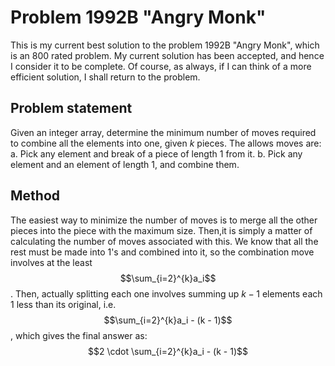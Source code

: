 # Problem 1992B "Angry Monk"
This is my current best solution to the problem 1992B "Angry Monk", which is an 800 rated problem. My current solution has been accepted, and hence I consider it to be complete. Of course, as always, if I can think of a more efficient solution, I shall return to the problem. 

## Problem statement
Given an integer array, determine the minimum number of moves required to combine all the elements into one, given $k$ pieces. The allows moves are:
a. Pick any element and break of a piece of length $1$ from it.
b. Pick any element and an element of length $1$, and combine them.

## Method
The easiest way to minimize the number of moves is to merge all the other pieces into the piece with the maximum size. Then,it is simply a matter of calculating the number of moves associated with this. We know that all the rest must be made into 1's and combined into it, so the combination move involves at the least $$\sum_{i=2}^{k}a_i$$. Then, actually splitting each one involves summing up $k - 1$ elements each $1$ less than its original, i.e. $$\sum_{i=2}^{k}a_i - (k - 1)$$, which gives the final answer as: $$2 \cdot \sum_{i=2}^{k}a_i - (k - 1)$$